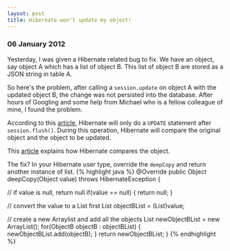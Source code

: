 ```yaml
---
layout: post
title: Hibernate won't update my object!
---
```


<h3>06 January 2012</h3>

Yesterday, I was given a Hibernate related bug to fix. 
We have an object, say object A which has a list of object B. 
This list of object B are stored as a JSON string in table A.

So here's the problem, after calling a `session.update` on object A with the updated object B,
the change was not persisted into the database.
After hours of Googling and some help from Michael who is a fellow colleague of mine, I found the problem.

According to this <a href="http://stackoverflow.com/questions/4293768/does-hibernate-update-an-entity-that-has-not-changed">article</a>,
Hibernate will only do a `UPDATE` statement after `session.flush()`.
During this operation, Hibernate will compare the original object and the object to be updated.

This <a href="http://blog.xebia.com/2009/11/09/understanding-and-writing-hibernate-user-types/">article</a> explains
how Hibernate compares the object.

The fix? In your Hibernate user type, override the `deepCopy` and return another instance of list.
{% highlight java %}
@Override
public Object deepCopy(Object value) throws HibernateException
{

  // if value is null, return null
  if(value == null)
  {
    return null;
  }

  // convert the value to a List first
  List<ObjectB> objectBList = (List<ObjectB>)value;

  // create a new Arraylist and add all the objects
  List<ObjectB> newObjectBList = new ArrayList<ObjectB>();
  for(ObjectB objectB : objectBList)
  {
    newObjectBList.add(objectB);
  }
  return newObjectBList;
}
{% endhighlight %}